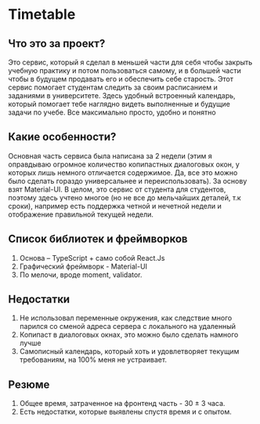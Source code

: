  # Timetable
 ## Что это за проект?

Это сервис, который я сделал в меньшей части для себя чтобы закрыть учебную практику и потом пользоваться самому, и в большей части чтобы в будущем продавать его и обеспечить себе старость. 
Этот сервис помогает студентам следить за своим расписанием и заданиями в университете. Здесь удобный встроенный календарь, который помогает тебе наглядно видеть выполненные и будущие задачи по учебе. Все максимально просто, удобно и понятно

## Какие особенности?

Основная часть сервиса была написана за 2 недели (этим я оправдываю огромное количество копипастных диалоговых окон, у которых лишь немного отличается содержимое. Да, все это можно было сделать гораздо универсальнее и переиспользовать).
За основу взят Material-UI. В целом, это сервис от студента для студентов, поэтому здесь учтено многое (но не все до мельчайших деталей, т.к сроки), например есть поддержка четной и нечетной недели и отображение правильной текущей недели.

## Список библиотек и фреймворков

1. Основа – TypeScript + само собой React.Js
2. Графический фреймворк - Material-UI
3. По мелочи, вроде moment, validator.

## Недостатки 

1. Не использовал переменные окружения, как следствие много парился со сменой адреса сервера с локального на удаленный
2. Копипаст в диалоговых окнах, это можно было сделать намного лучше
3. Самописный календарь, который хоть и удовлетворяет текущим требованиям, на 100% меня не устраивает. 

## Резюме
1. Общее время, затраченное на фронтенд часть - 30 ± 3 часа.
2. Есть недостатки, которые выявлены спустя время и с опытом. 
